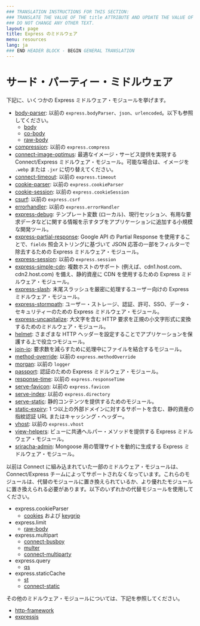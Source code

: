 ```yaml
---
### TRANSLATION INSTRUCTIONS FOR THIS SECTION:
### TRANSLATE THE VALUE OF THE title ATTRIBUTE AND UPDATE THE VALUE OF THE lang ATTRIBUTE.
### DO NOT CHANGE ANY OTHER TEXT.
layout: page
title: Express のミドルウェア
menu: resources
lang: ja
### END HEADER BLOCK - BEGIN GENERAL TRANSLATION
---
```


# サード・パーティー・ミドルウェア

下記に、いくつかの Express ミドルウェア・モジュールを挙げます。

  - [body-parser](https://github.com/expressjs/body-parser): 以前の `express.bodyParser`、`json`、`urlencoded`。以下も参照してください。
    - [body](https://github.com/raynos/body)
    - [co-body](https://github.com/visionmedia/co-body)
    - [raw-body](https://github.com/stream-utils/raw-body)
  - [compression](https://github.com/expressjs/compression): 以前の `express.compress`
  - [connect-image-optimus](https://github.com/msemenistyi/connect-image-optimus): 最適なイメージ・サービス提供を実現する Connect/Express ミドルウェア・モジュール。可能な場合は、イメージを `.webp` または `.jxr` に切り替えてください。
  - [connect-timeout](https://github.com/expressjs/timeout): 以前の `express.timeout`
  - [cookie-parser](https://github.com/expressjs/cookie-parser): 以前の `express.cookieParser`
  - [cookie-session](https://github.com/expressjs/cookie-session): 以前の `express.cookieSession`
  - [csurf](https://github.com/expressjs/csurf): 以前の `express.csrf`
  - [errorhandler](https://github.com/expressjs/errorhandler): 以前の `express.errorHandler`
  - [express-debug](https://github.com/devoidfury/express-debug): テンプレート変数 (ローカル)、現行セッション、有用な要求データなどに関する情報を示すタブをアプリケーションに追加する小規模な開発ツール。
  - [express-partial-response](https://github.com/nemtsov/express-partial-response): Google API の Partial Response を使用することで、`fields` 照会ストリングに基づいて JSON 応答の一部をフィルターで除去するための Express ミドルウェア・モジュール。
  - [express-session](https://github.com/expressjs/session): 以前の `express.session`
  - [express-simple-cdn](https://github.com/jamiesteven/express-simple-cdn): 複数ホストのサポート (例えば、cdn1.host.com、cdn2.host.com) を備え、静的資産に CDN を使用するための Express ミドルウェア・モジュール。
  - [express-slash](https://github.com/ericf/express-slash): 末尾スラッシュを厳密に処理するユーザー向けの Express ミドルウェア・モジュール。
  - [express-stormpath](https://github.com/stormpath/stormpath-express): ユーザー・ストレージ、認証、許可、SSO、データ・セキュリティーのための Express ミドルウェア・モジュール。
  - [express-uncapitalize](https://github.com/jamiesteven/express-uncapitalize): 大文字を含む HTTP 要求を正規の小文字形式に変換するためのミドルウェア・モジュール。
  - [helmet](https://github.com/helmetjs/helmet): さまざまな HTTP ヘッダーを設定することでアプリケーションを保護する上で役立つモジュール。
  - [join-io](https://github.com/coderaiser/join-io "join-io"): 要求数を減らすために処理中にファイルを結合するモジュール。
  - [method-override](https://github.com/expressjs/method-override): 以前の `express.methodOverride`
  - [morgan](https://github.com/expressjs/morgan): 以前の `logger`
  - [passport](https://github.com/jaredhanson/passport): 認証のための Express ミドルウェア・モジュール。
  - [response-time](https://github.com/expressjs/response-time): 以前の `express.responseTime`
  - [serve-favicon](https://github.com/expressjs/serve-favicon): 以前の `express.favicon`
  - [serve-index](https://github.com/expressjs/serve-index): 以前の `express.directory`
  - [serve-static](https://github.com/expressjs/serve-static): 静的コンテンツを提供するためのモジュール。
  - [static-expiry](https://github.com/paulwalker/connect-static-expiry): 1 つ以上の外部ドメインに対するサポートを含む、静的資産の指紋認証 URL またはキャッシング・ヘッダー。
  - [vhost](https://github.com/expressjs/vhost): 以前の `express.vhost`
  - [view-helpers](https://github.com/madhums/node-view-helpers): ビューに共通ヘルパー・メソッドを提供する Express ミドルウェア・モジュール。
  - [sriracha-admin](https://github.com/hdngr/siracha): Mongoose 用の管理サイトを動的に生成する Express ミドルウェア・モジュール。

以前は Connect に組み込まれていた一部のミドルウェア・モジュールは、Connect/Express チームによってサポートされなくなっています。これらのモジュールは、代替のモジュールに置き換えられているか、より優れたモジュールに置き換えられる必要があります。以下のいずれかの代替モジュールを使用してください。

  - express.cookieParser
    - [cookies](https://github.com/jed/cookies) および [keygrip](https://github.com/jed/keygrip)
  - express.limit
    - [raw-body](https://github.com/stream-utils/raw-body)
  - express.multipart
    - [connect-busboy](https://github.com/mscdex/connect-busboy)
    - [multer](https://github.com/expressjs/multer)
    - [connect-multiparty](https://github.com/superjoe30/connect-multiparty)
  - express.query
    - [qs](https://github.com/visionmedia/node-querystring)
  - express.staticCache
    - [st](https://github.com/isaacs/st)
    - [connect-static](https://github.com/andrewrk/connect-static)

その他のミドルウェア・モジュールについては、下記を参照してください。

 - [http-framework](https://github.com/Raynos/http-framework/wiki/Modules)
 - [expressjs](https://github.com/expressjs)
